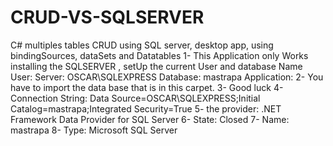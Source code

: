 # CRUD-VS-SQLSERVER
C# multiples tables CRUD using SQL server, desktop app, using bindingSources, dataSets and Datatables
1- This Application only Works installing the SQLSERVER , setUp the current User and database Name
   User: 
   Server: OSCAR\SQLEXPRESS
   Database: mastrapa
   Application: 
2- You have to import the data base that is in this carpet.
3- Good luck
4- Connection String:         Data Source=OSCAR\SQLEXPRESS;Initial Catalog=mastrapa;Integrated Security=True
5- the provider:              .NET Framework Data Provider for SQL Server
6- State:                     Closed
7- Name:                      mastrapa
8- Type:                      Microsoft SQL Server
